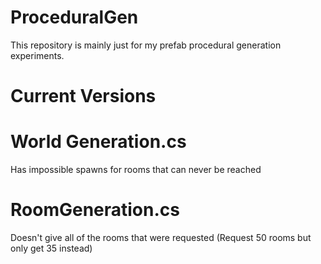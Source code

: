 # ProceduralGen
This repository is mainly just for my prefab procedural generation experiments.
# Current Versions
# World Generation.cs  
Has impossible spawns for rooms that can never be reached
# RoomGeneration.cs 
Doesn't give all of the rooms that were requested (Request 50 rooms but only get 35 instead)
